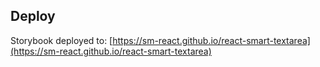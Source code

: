 ## Deploy 
Storybook deployed to: [https://sm-react.github.io/react-smart-textarea](https://sm-react.github.io/react-smart-textarea)
